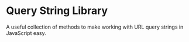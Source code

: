 # Query String Library
 A useful collection of methods to make working with URL query strings in JavaScript easy.
